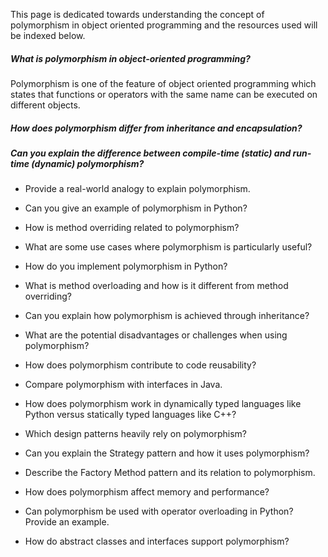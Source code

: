 This page is dedicated towards understanding the concept of polymorphism in object oriented programming and the resources used will be indexed below.

##### What is polymorphism in object-oriented programming?

Polymorphism is one of the feature of object oriented programming which states that functions or operators with the same name can be executed on different objects.
##### How does polymorphism differ from inheritance and encapsulation?

##### Can you explain the difference between compile-time (static) and run-time (dynamic) polymorphism?

- Provide a real-world analogy to explain polymorphism.
- Can you give an example of polymorphism in Python?
- How is method overriding related to polymorphism?
- What are some use cases where polymorphism is particularly useful?
- How do you implement polymorphism in Python?
- What is method overloading and how is it different from method overriding?
- Can you explain how polymorphism is achieved through inheritance?

- What are the potential disadvantages or challenges when using polymorphism?
- How does polymorphism contribute to code reusability?
- Compare polymorphism with interfaces in Java.
- How does polymorphism work in dynamically typed languages like Python versus statically typed languages like C++?
- Which design patterns heavily rely on polymorphism?
- Can you explain the Strategy pattern and how it uses polymorphism?
- Describe the Factory Method pattern and its relation to polymorphism.
- How does polymorphism affect memory and performance?
- Can polymorphism be used with operator overloading in Python? Provide an example.
- How do abstract classes and interfaces support polymorphism?